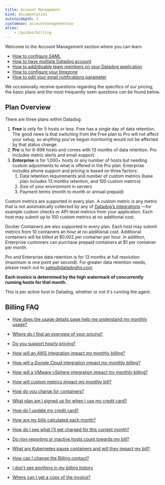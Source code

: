 ```yaml
---
title: Account Management 
kind: documentation
autotocdepth: 2
customnav: accountmanagementnav
alias: 
    - /guides/billing
---
```


Welcome to the Account Management section where you can learn

* [How to configure SAML][1]
* [How to have multiple Datadog account][2]
* [How to add/disable team members on your Datadog application][3]
* [How to configure your timezone][4]
* [How to edit your email notifications parameter][5]

We occasionally receive questions regarding the specifics of our pricing; the basic plans and the most frequently seen questions can be found below.

## Plan Overview

There are three plans within Datadog:


1. **Free** is only for 5 hosts or less. Free has a single day of data retention. The
    good news is that switching from the Free plan to Pro will not affect your
    setup, so anything you've begun monitoring would not be affected by that status
    change.
1. **Pro** is for 6-999 hosts and comes with 13 months of data retention.
    Pro includes metric alerts and email support.
1. **Enterprise** is for 1,000+ hosts or any number of hosts but needing custom adjustments to what is
    offered in the Pro plan. Enterprise includes phone support and pricing is based on three factors:
    1. Data retention requirements and number of custom metrics (base plan includes 13 months retention,
and 100 custom metrics)
    1. Size of your environment in servers
    1. Payment terms (month to month or annual prepaid)


Custom metrics are supported in every plan. A custom metric is any metric that is not automatically collected by any of [Datadog’s integrations][6] —for example custom checks or API-level metrics from your application. Each host may submit up to 100 custom metrics at no additional cost.

Docker Containers are also supported in every plan. Each host may submit metrics from 10 containers an hour at no additional cost. Additional containers will be billed at $0.002 per container per hour. In addition, Enterprise customers can purchase prepaid containers at $1 per container per month.

Pro and Enterprise data retention is for 13 months at full resolution (maximum is one point per second). For greater data retention needs, please reach out to [sales@datadoghq.com][7].

**Each invoice is determined by the high watermark of concurrently running hosts for that month.**

This is per active host in Datadog, whether or not it's running the agent.

## Billing FAQ

* [How does the usage details page help me understand my monthly usage?](https://help.datadoghq.com/hc/en-us/articles/115004097483-How-does-the-usage-details-page-help-me-understand-my-monthly-usage-)

* [Where do I find an overview of your pricing?](https://help.datadoghq.com/hc/en-us/articles/214616926-Where-do-I-find-an-overview-of-your-pricing-)

* [Do you support hourly pricing?](https://help.datadoghq.com/hc/en-us/articles/216094043-Do-you-support-hourly-pricing-)

* [How will an AWS integration impact my monthly billing?](https://help.datadoghq.com/hc/en-us/articles/214615086-How-will-an-AWS-integration-impact-my-monthly-billing-)

* [How will a Google Cloud integration impact my monthly billing?](https://help.datadoghq.com/hc/en-us/articles/115000568966-How-will-a-Google-Cloud-integration-impact-my-monthly-billing-)

* [How will a VMware vSphere integration impact my monthly billing?](https://help.datadoghq.com/hc/en-us/articles/115001169326-How-will-a-VMware-vSphere-integration-impact-my-monthly-billing-)

* [How will custom metrics impact my monthly bill?](https://help.datadoghq.com/hc/en-us/articles/115001797986-How-will-custom-metrics-impact-my-monthly-bill-)

* [How do you charge for containers?](https://help.datadoghq.com/hc/en-us/articles/218016463-How-do-you-charge-for-containers-)

* [What plan am I signed up for when I use my credit card?](https://help.datadoghq.com/hc/en-us/articles/214609786-What-plan-am-I-signed-up-for-when-I-use-my-credit-card-)

* [How do I update my credit card?](https://help.datadoghq.com/hc/en-us/articles/115002920306-How-do-I-update-my-credit-card-)

* [How are my bills calculated each month?](https://help.datadoghq.com/hc/en-us/articles/216099263-How-are-my-bills-calculated-each-month-)

* [How do I see what I’ll get charged for this current month?](https://help.datadoghq.com/hc/en-us/articles/216095263-How-do-I-see-what-I-ll-get-charged-for-this-current-month-)

* [Do non-reporting or inactive hosts count towards my bill?](https://help.datadoghq.com/hc/en-us/articles/203037549-Do-non-reporting-or-inactive-hosts-count-towards-my-bill-)

* [What are Kubernetes pause containers and will they impact my bill?](https://help.datadoghq.com/hc/en-us/articles/115002102206-What-are-Kubernetes-pause-containers-and-will-they-impact-my-bill-)

* [How can I change the Billing contact?](https://help.datadoghq.com/hc/en-us/articles/203764785-How-can-I-change-the-Billing-contact-)

* [I don't see anything in my billing history](https://help.datadoghq.com/hc/en-us/articles/203844125-I-don-t-see-anything-in-my-billing-history)

* [Where can I get a copy of the invoice?](https://help.datadoghq.com/hc/en-us/articles/203764795-Where-can-I-get-a-copy-of-the-invoice-)


[1]: /account_management/saml 
[2]: /account_management/multi_account
[3]: /account_management/team
[4]: /account_management/settings
[5]: /account_management/settings
[6]: https://www.datadoghq.com/product/integrations/
[7]: mailto:sales@datadoghq.com